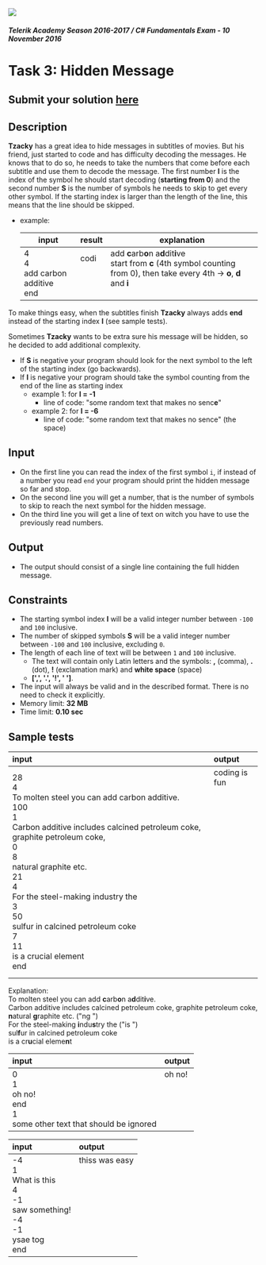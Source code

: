 <img src="https://raw.githubusercontent.com/TelerikAcademy/Common/master/logos/telerik-header-logo.png"/>

#### _Telerik Academy Season 2016-2017 / C# Fundamentals Exam - 10 November 2016_

# Task 3: Hidden Message

## Submit your solution [here](http://bgcoder.com/Contests/Practice/Index/389#2)

## Description
**Tzacky** has a great idea to hide messages in subtitles of movies. But his friend, just started to code and has difficulty decoding the messages. He knows that to do so, he needs to take the numbers that come before each subtitle and use them to decode the message. The first number **I** is the index of the symbol he should start decoding (**starting from 0**) and the second number **S** is the number of symbols he needs to skip to get every other symbol. If the starting index is larger than the length of the line, this means that the line should be skipped.
- example:

  | input               | result | explanation               |
  |---------------------|--------|---------------------------|
  | 4<br/>4<br/>add carbon additive<br/>end | codi<br/><br/><br/><br/> | add **c**arb**o**n a**d**dit**i**ve<br/>start from **c** (4th symbol counting from 0), then take every 4th -> **o**, **d** and **i**<br/><br/> |

To make things easy, when the subtitles finish **Tzacky** always adds **end** instead of the starting index **I** (see sample tests).

Sometimes **Tzacky** wants to be extra sure his message will be hidden, so he decided to add additional complexity.
- If **S** is negative your program should look for the next symbol to the left of the starting index (go backwards).
- If **I** is negative your program should take the symbol counting from the end of the line as starting index
  - example 1: for **I = -1**
    - line of code: "some random text that makes no senc**e**"
  - example 2: for **I = -6**
    - line of code: "some random text that makes no sence" (the space)

## Input
- On the first line you can read the index of the first symbol `i`, if instead of a number you read `end` your program should print the hidden message so far and stop.
- On the second line you will get a number, that is the number of symbols to skip to reach the next symbol for the hidden message.
- On the third line you will get a line of text on witch you have to use the previously read numbers. 

## Output
- The output should consist of a single line containing the full hidden message.

## Constraints
- The starting symbol index **I** will be a valid integer number between `-100` and `100` inclusive.
- The number of skipped symbols **S** will be a valid integer number between `-100` and `100` inclusive, excluding `0`.
- The length of each line of text will be between `1` and `100` inclusive.
  - The text will contain only Latin letters and the symbols: **,** (comma), **.** (dot), **!** (exclamation mark) and **white space** (space)
  - **[',', '.', '!', ' ']**.
- The input will always be valid and in the described format. There is no need to check it explicitly.
- Memory limit: **32 MB**
- Time limit: **0.10 sec**

## Sample tests

| **input**                                                                    | **output**        |
|:-----------------------------------------------------------------------------|:------------------|
| 28<br/>4<br/>To molten steel you can add carbon additive.<br/>100<br/>1<br/>Carbon additive includes calcined petroleum coke, graphite petroleum coke,<br/>0<br/>8<br/>natural graphite etc.<br/>21<br/>4<br/>For the steel-making industry the<br/>3<br/>50<br/>sulfur in calcined petroleum coke<br/>7<br/>11<br/>is a crucial element<br/>end | coding is fun<br/><br/><br/><br/><br/><br/><br/><br/><br/><br/><br/><br/><br/><br/><br/><br/><br/><br/><br/><br/> |

Explanation:<br/>
To molten steel you can add **c**arb**o**n a**d**dit**i**ve.<br/>
Carbon additive includes calcined petroleum coke, graphite petroleum coke,<br/>
**n**atural **g**raphite etc. ("ng ")<br/>
For the steel-making **i**ndu**s**try the ("is ")<br/>
sul**f**ur in calcined petroleum coke<br/>
is a cr**u**cial eleme**n**t<br/>

| **input**                              | **output** |
|:---------------------------------------|:-----------|
| 0<br/>1<br/>oh no!<br/>end<br/>1<br/>some other text that should be ignored | oh no!<br/><br/><br/><br/><br/><br/> |

| **input**            | **output**        |  
|:---------------------|:------------------|
| -4<br/>1<br/>What is this<br/>4<br/>-1<br/>saw something!<br/>-4<br/>-1<br/>ysae tog<br/>end | thiss was easy<br/><br/><br/><br/><br/><br/><br/><br/><br/><br/> | 
